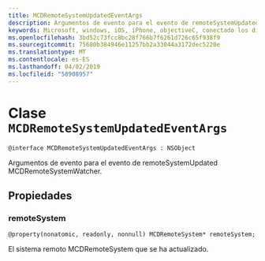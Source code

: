 ```yaml
---
title: MCDRemoteSystemUpdatedEventArgs
description: Argumentos de evento para el evento de remoteSystemUpdated MCDRemoteSystemWatcher.
keywords: Microsoft, windows, iOS, iPhone, objectiveC, conectado los dispositivos, proyecto Roma
ms.openlocfilehash: 3bd52c73fcc8bc28f766b7f6261d726c65f938f9
ms.sourcegitcommit: 75680b384946e11257bb2a33044a3172dec5220e
ms.translationtype: MT
ms.contentlocale: es-ES
ms.lasthandoff: 04/02/2019
ms.locfileid: "58908957"
---
```

# <a name="class-mcdremotesystemupdatedeventargs"></a>Clase `MCDRemoteSystemUpdatedEventArgs` 

```
@interface MCDRemoteSystemUpdatedEventArgs : NSObject
```  

Argumentos de evento para el evento de remoteSystemUpdated MCDRemoteSystemWatcher.

## <a name="properties"></a>Propiedades

### <a name="remotesystem"></a>remoteSystem
`@property(nonatomic, readonly, nonnull) MCDRemoteSystem* remoteSystem;`

El sistema remoto MCDRemoteSystem que se ha actualizado.